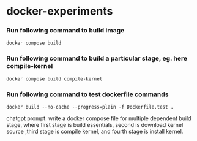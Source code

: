 # docker-experiments

### Run following command to build image

```
docker compose build
```

### Run following command to build a particular stage, eg. here compile-kernel

```
docker compose build compile-kernel
```

### Run following command to test dockerfile commands

```
docker build --no-cache --progress=plain -f Dockerfile.test .
```

chatgpt prompt:
write a docker compose file for multiple dependent build stage, where first stage is build essentials, second is download kernel source ,third stage is compile kernel, and fourth stage is install kernel.
